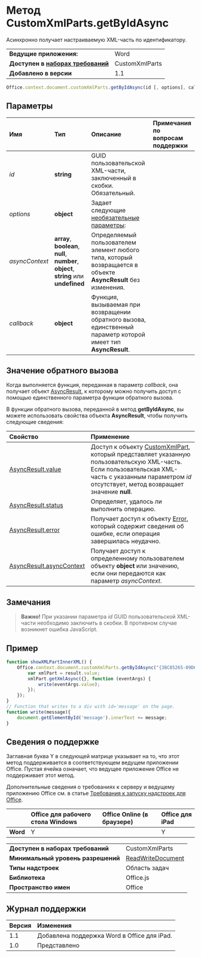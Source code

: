 
# Метод CustomXmlParts.getByIdAsync
Асинхронно получает настраиваемую XML-часть по идентификатору.

|||
|:-----|:-----|
|**Ведущие приложения:**|Word|
|**Доступен в [наборах требований](../../docs/overview/specify-office-hosts-and-api-requirements.md)**|CustomXmlParts|
|**Добавлено в версии**|1.1|

```js
Office.context.document.customXmlParts.getByIdAsync(id [, options], callback);
```


## Параметры



|**Имя**|**Тип**|**Описание**|**Примечания по вопросам поддержки**|
|:-----|:-----|:-----|:-----|
| _id_|**string**|GUID пользовательской XML-части, заключенный в скобки. Обязательный.||
| _options_|**object**|Задает следующие [необязательные параметры](../../docs/develop/asynchronous-programming-in-office-add-ins.md#passing-optional-parameters-to-asynchronous-methods):||
| _asyncContext_|**array**, **boolean**, **null**, **number**, **object**, **string** или **undefined**|Определяемый пользователем элемент любого типа, который возвращается в объекте **AsyncResult** без изменения.||
| _callback_|**object**|Функция, вызываемая при возвращении обратного вызова, единственный параметр которой имеет тип **AsyncResult**.||

## Значение обратного вызова

Когда выполняется функция, переданная в параметр _callback_, она получает объект [AsyncResult](../../reference/shared/asyncresult.md), к которому можно получить доступ с помощью единственного параметра функции обратного вызова.

В функции обратного вызова, переданной в метод **getByIdAsync**, вы можете использовать свойства объекта **AsyncResult**, чтобы получить следующие сведения:



|**Свойство**|**Применение**|
|:-----|:-----|
|[AsyncResult.value](../../reference/shared/asyncresult.value.md)|Доступ к объекту [CustomXmlPart](../../reference/shared/customxmlpart.customxmlpart.md), который представляет указанную пользовательскую XML-часть. Если пользовательская XML-часть с указанным параметром _id_ отсутствует, метод возвращает значение **null**.|
|[AsyncResult.status](../../reference/shared/asyncresult.status.md)|Определяет, удалось ли выполнить операцию.|
|[AsyncResult.error](../../reference/shared/asyncresult.error.md)|Получает доступ к объекту [Error](../../reference/shared/error.md), который содержит сведения об ошибке, если операция завершилась неудачно.|
|[AsyncResult.asyncContext](../../reference/shared/asyncresult.asynccontext.md)|Получает доступ к определенному пользователем объекту **object** или значению, если они передаются как параметр _asyncContext_.|

## Замечания


 >**Важно!** При указании параметра _id_ GUID пользовательской XML-части необходимо заключить в скобки. В противном случае возникнет ошибка JavaScript.




## Пример




```js
function showXMLPartInnerXML() {
    Office.context.document.customXmlParts.getByIdAsync("{3BC85265-09D6-4205-B665-8EB239A8B9A1}", function (result) {
        var xmlPart = result.value;
        xmlPart.getXmlAsync({}, function (eventArgs) {
            write(eventArgs.value);
        });
    });
}
// Function that writes to a div with id='message' on the page.
function write(message){
    document.getElementById('message').innerText += message; 
}
```




## Сведения о поддержке


Заглавная буква Y в следующей матрице указывает на то, что этот метод поддерживается в соответствующем ведущем приложении Office. Пустая ячейка означает, что ведущее приложение Office не поддерживает этот метод.

Дополнительные сведения о требованиях к серверу и ведущему приложению Office см. в статье [Требования к запуску надстроек для Office](../../docs/overview/requirements-for-running-office-add-ins.md).


||**Office для рабочего стола Windows**|**Office Online (в браузере)**|**Office для iPad**|
|:-----|:-----|:-----|:-----|
|**Word**|Y||Y|

|||
|:-----|:-----|
|**Доступен в наборах требований**|CustomXmlParts|
|**Минимальный уровень разрешений**|[ReadWriteDocument](../../docs/develop/requesting-permissions-for-api-use-in-content-and-task-pane-add-ins.md)|
|**Типы надстроек**|Область задач|
|**Библиотека**|Office.js|
|**Пространство имен**|Office|

## Журнал поддержки

|**Версия**|**Изменения**|
|:-----|:-----|
|1.1|Добавлена поддержка Word в Office для iPad.|
|1.0|Представлено|
